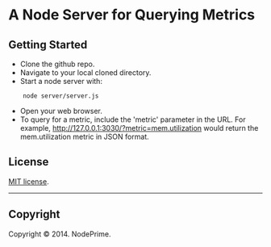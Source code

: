 A Node Server for Querying Metrics
===


## Getting Started

- Clone the github repo.
- Navigate to your local cloned directory.
- Start a node server with:

```
    node server/server.js
```

- Open your web browser.
- To query for a metric, include the \'metric\' parameter in the URL. For example, http://127.0.0.1:3030/?metric=mem.utilization would return the mem.utilization metric in JSON format.


## License

[MIT license](http://opensource.org/licenses/MIT). 


---
## Copyright

Copyright &copy; 2014. NodePrime.

